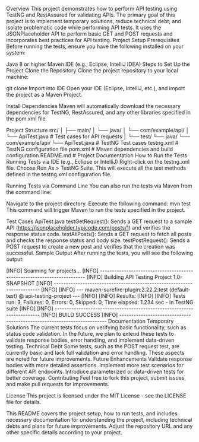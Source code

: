 Overview
This project demonstrates how to perform API testing using TestNG and RestAssured for validating APIs. The primary goal of this project is to implement temporary solutions, reduce technical debt, and isolate problematic code while performing API tests. It uses the JSONPlaceholder API to perform basic GET and POST requests and incorporates best practices for API testing.
Project Setup
Prerequisites
Before running the tests, ensure you have the following installed on your system:

Java 8 or higher
Maven
IDE (e.g., Eclipse, IntelliJ IDEA)
Steps to Set Up the Project
Clone the Repository
Clone the project repository to your local machine:

git clone <repository-url>
Import into IDE
Open your IDE (Eclipse, IntelliJ, etc.), and import the project as a Maven Project.

Install Dependencies
Maven will automatically download the necessary dependencies for TestNG, RestAssured, and any other libraries specified in the pom.xml file.

Project Structure
src/
│
├── main/
│   └── java/
│       └── com/example/api/
│           └── ApiTest.java        # Test cases for API requests
│
└── test/
    └── java/
        └── com/example/api/
            └── ApiTest.java        # TestNG Test cases
testng.xml                       # TestNG configuration file
pom.xml                           # Maven dependencies and build configuration
README.md                         # Project Documentation
How to Run the Tests
Running Tests via IDE (e.g., Eclipse or IntelliJ)
Right-click on the testng.xml file.
Choose Run As > TestNG Suite.
This will execute all the test methods defined in the testng.xml configuration file.

Running Tests via Command Line
You can also run the tests via Maven from the command line:

Navigate to the project directory.
Execute the following command:
mvn test
This command will trigger Maven to run the tests specified in the project.

Test Cases
ApiTest.java
testGetRequest(): Sends a GET request to a sample API (https://jsonplaceholder.typicode.com/posts/1) and verifies the response status code.
testAllPosts(): Sends a GET request to fetch all posts and checks the response status and body size.
testPostRequest(): Sends a POST request to create a new post and verifies that the creation was successful.
Sample Output
After running the tests, you will see the following output:

[INFO] Scanning for projects...
[INFO] ------------------------------------------------------------------------
[INFO] Building API Testing Project 1.0-SNAPSHOT
[INFO] ------------------------------------------------------------------------
[INFO] 
[INFO] --- maven-surefire-plugin:2.22.2:test (default-test) @ api-testing-project ---
[INFO] 
[INFO] Results:
[INFO] 
[INFO] Tests run: 3, Failures: 0, Errors: 0, Skipped: 0, Time elapsed: 1.234 sec - in TestNG suite
[INFO] 
[INFO] ------------------------------------------------------------------------
[INFO] BUILD SUCCESS
[INFO] ------------------------------------------------------------------------
Documentation
Temporary Solutions
The current tests focus on verifying basic functionality, such as status code validation. In the future, we plan to extend these tests to validate response bodies, error handling, and implement data-driven testing.
Technical Debt
Some tests, such as the POST request test, are currently basic and lack full validation and error handling. These aspects are noted for future improvements.
Future Enhancements
Validate response bodies with more detailed assertions.
Implement more test scenarios for different API endpoints.
Introduce parameterized or data-driven tests for better coverage.
Contributing
Feel free to fork this project, submit issues, and make pull requests for improvements.

License
This project is licensed under the MIT License - see the LICENSE file for details.

This README covers the project setup, how to run tests, and includes necessary documentation for understanding the project, including technical debts and plans for future improvements. Adjust the repository URL and any other specific details according to your project.






